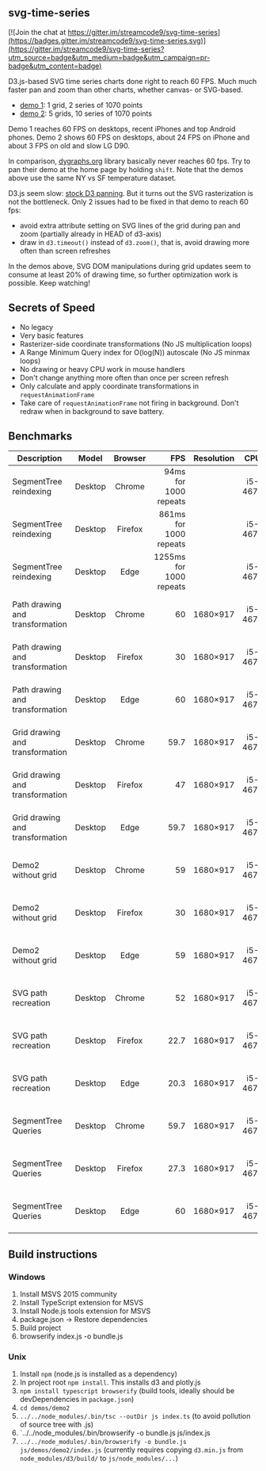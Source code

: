## svg-time-series

[![Join the chat at https://gitter.im/streamcode9/svg-time-series](https://badges.gitter.im/streamcode9/svg-time-series.svg)](https://gitter.im/streamcode9/svg-time-series?utm_source=badge&utm_medium=badge&utm_campaign=pr-badge&utm_content=badge)

D3.js-based SVG time series charts done right to reach 60 FPS. Much much faster pan and zoom than other charts, whether canvas- or SVG-based.

- [demo 1][d1]: 1 grid, 2 series of 1070 points
- [demo 2][d2]: 5 grids, 10 series of 1070 points

Demo 1 reaches 60 FPS on desktops, recent iPhones and top Android phones.
Demo 2 shows 60 FPS on desktops, about 24 FPS on iPhone and about 3 FPS on old and slow LG D90.

In comparison, [dygraphs.org](http://dygraphs.org) library basically never reaches 60 fps. Try to pan their demo at the home page by holding `shift`. Note that the demos above use the same NY vs SF temperature dataset.

D3.js seem slow: [stock D3 panning][d3stock]. But it turns out the SVG rasterization is not the bottleneck. Only 2 issues had to be fixed in that demo to reach 60 fps:

- avoid extra attribute setting on SVG lines of the grid during pan and zoom (partially already in HEAD of d3-axis)
- draw in `d3.timeout()` instead of `d3.zoom()`, that is, avoid drawing more often than screen refreshes

In the demos above, SVG DOM manipulations during grid updates seem to consume at least 20% of drawing time, so further optimization
work is possible. Keep watching!

## Secrets of Speed

- No legacy
- Very basic features
- Rasterizer-side coordinate transformations (No JS multiplication loops)
- A Range Minimum Query index for O(log(N)) autoscale (No JS minmax loops)
- No drawing or heavy CPU work in mouse handlers
- Don't change anything more often than once per screen refresh
- Only calculate and apply coordinate transformations in `requestAnimationFrame`
- Take care of `requestAnimationFrame` not firing in background. Don't redraw when in background to save battery.

## Benchmarks

| Description | Model | Browser | FPS      | Resolution | CPU | GPU |
| ------------|:-----:|:-------:| --------:|:----------:|:---:|:---:|
|SegmentTree reindexing|Desktop|Chrome|94ms for 1000 repeats||i5-4670|NVIDIA GeForce GTX 660|
|SegmentTree reindexing|Desktop|Firefox|861ms for 1000 repeats||i5-4670|NVIDIA GeForce GTX 660|
|SegmentTree reindexing|Desktop|Edge|1255ms for 1000 repeats||i5-4670|NVIDIA GeForce GTX 660|
|Path drawing and transformation|Desktop|Chrome|60|1680×917|i5-4670|NVIDIA GeForce GTX 660|
|Path drawing and transformation|Desktop|Firefox|30|1680×917|i5-4670|NVIDIA GeForce GTX 660|
|Path drawing and transformation|Desktop|Edge|60|1680×917|i5-4670|NVIDIA GeForce GTX 660|
|Grid drawing and transformation|Desktop|Chrome|59.7|1680×917|i5-4670|NVIDIA GeForce GTX 660|
|Grid drawing and transformation|Desktop|Firefox|47|1680×917|i5-4670|NVIDIA GeForce GTX 660|
|Grid drawing and transformation|Desktop|Edge|59.7|1680×917|i5-4670|NVIDIA GeForce GTX 660|
|Demo2 without grid|Desktop|Chrome|59|1680×917|i5-4670|NVIDIA GeForce GTX 660|
|Demo2 without grid|Desktop|Firefox|30|1680×917|i5-4670|NVIDIA GeForce GTX 660|
|Demo2 without grid|Desktop|Edge|59|1680×917|i5-4670|NVIDIA GeForce GTX 660|
|SVG path recreation|Desktop|Chrome|52|1680×917|i5-4670|NVIDIA GeForce GTX 660|
|SVG path recreation|Desktop|Firefox|22.7|1680×917|i5-4670|NVIDIA GeForce GTX 660|
|SVG path recreation|Desktop|Edge|20.3|1680×917|i5-4670|NVIDIA GeForce GTX 660|
|SegmentTree Queries|Desktop|Chrome|59.7|1680×917|i5-4670|NVIDIA GeForce GTX 660|
|SegmentTree Queries|Desktop|Firefox|27.3|1680×917|i5-4670|NVIDIA GeForce GTX 660|
|SegmentTree Queries|Desktop|Edge|60|1680×917|i5-4670|NVIDIA GeForce GTX 660|

## Build instructions

### Windows

1. Install MSVS 2015 community
2. Install TypeScript extension for MSVS
3. Install Node.js tools extension for MSVS
4. package.json -> Restore dependencies
5. Build project
6. browserify index.js -o bundle.js

### Unix

1. Install `npm` (node.js is installed as a dependency)
2. In project root `npm install`. This installs d3 and plotly.js
3. `npm install typescript browserify` (build tools, ideally should be devDependencies in `package.json`)
4. `cd demos/demo2`
5. `../../node_modules/.bin/tsc --outDir js index.ts` (to avoid pollution of source tree with .js)
6. `../../node_modules/.bin/browserify -o bundle.js js/index.js
7. `../../node_modules/.bin/browserify -o bundle.js js/demos/demo2/index.js` (currently requires copying `d3.min.js` from `node_modules/d3/build/` to `js/node_modules/...`)

[d1]: https://bl.ocks.org/streamcode9/raw/0ad51c8422d1b0238f0f8ecce03eea60/
[d2]: https://bl.ocks.org/streamcode9/raw/7b93868bc25de626a847bd0c540e4330/
[d3stock]: http://bl.ocks.org/mbostock/db6b4335bf1662b413e7968910104f0f
